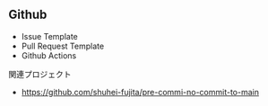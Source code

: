 ## Github

- Issue Template
- Pull Request Template
- Github Actions

関連プロジェクト
- https://github.com/shuhei-fujita/pre-commi-no-commit-to-main

